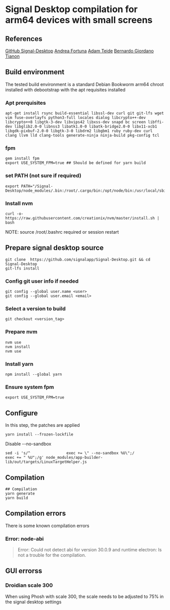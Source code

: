# Signal Desktop compilation for arm64 devices with small screens

## References
[GitHub Signal-Desktop](https://github.com/signalapp/Signal-Desktop)
[Andrea Fortuna](https://andreafortuna.org/2019/03/27/how-to-build-signal-desktop-on-linux/)
[Adam Teide](https://gitlab.com/adamthiede/signal-desktop-builder/-/blob/master/patches/0001-Remove-no-sandbox-patch.patch?ref_type=heads)
[Bernardo Giordano](https://github.com/BernardoGiordano/signal-desktop-pi4)
[Tianon](https://github.com/tianon/dockerfiles/blob/master/signal-desktop/Dockerfile)

## Build environment
The tested build environment is a standard Debian Bookworm arm64 chroot installed with debootstrap with the apt requisites installed

### Apt prerquisites
```
apt-get install rsync build-essential libssl-dev curl git git-lfs wget vim fuse-overlayfs python3-full locales dialog libcrypto++-dev libcrypto++8 libgtk-3-dev libvips42 libxss-dev snapd bc screen libffi-dev libglib2.0-0 libnss3 libatk1.0-0 libatk-bridge2.0-0 libx11-xcb1 libgdk-pixbuf-2.0-0 libgtk-3-0 libdrm2 libgbm1 ruby ruby-dev curl clang llvm lld clang-tools generate-ninja ninja-build pkg-config tcl
```

### fpm
```
gem install fpm
export USE_SYSTEM_FPM=true ## Should be defined for yarn build
```

### set PATH (not sure if required)
```
export PATH="/Signal-Desktop/node_modules/.bin:/root/.cargo/bin:/opt/node/bin:/usr/local/sbin:/usr/local/bin:/usr/sbin:/usr/bin:/sbin:/bin:$PATH"
```

### Install nvm
```
curl -o- https://raw.githubusercontent.com/creationix/nvm/master/install.sh | bash
```

NOTE: source /root/.bashrc required or session restart

## Prepare signal desktop source
```
git clone  https://github.com/signalapp/Signal-Desktop.git && cd Signal-Desktop
git-lfs install
```

### Config git user info if needed
```
git config --global user.name <user>
git config --global user.email <email>
```

### Select a version to build
```
git checkout <version_tag>
```

### Prepare nvm
```
nvm use
nvm install
nvm use
```

### Install yarn
```
npm install --global yarn
```

### Ensure system fpm
```
export USE_SYSTEM_FPM=true
```

## Configure
In this step, the patches are applied
```
yarn install --frozen-lockfile
```
Disable --no-sandbox

```
sed -i 's/^                exec += \" --no-sandbox %U\";/                exec += " %U";/g' node_modules/app-builder-lib/out/targets/LinuxTargetHelper.js 
```

## Compilation
```
## Compilation
yarn generate
yarn build
```

## Compilation errors
There is some known compilation errors

### Error: node-abi
> Error: Could not detect abi for version 30.0.9 and runtime electron: Is not a trouble for the compilation.

## GUI errorss

### Droidian scale 300
When using Phosh with scale 300, the scale needs to be adjusted to 75% in the signal desktop settings

